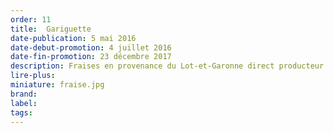 ```yaml
---
order: 11
title:  Gariguette
date-publication: 5 mai 2016
date-debut-promotion: 4 juillet 2016
date-fin-promotion: 23 décembre 2017
description: Fraises en provenance du Lot-et-Garonne direct producteur
lire-plus: 
miniature: fraise.jpg
brand:
label: 
tags: 
---
```


<!--fin-excerpt-->
<!-- ******************************** -->
<!-- **** début contenu détaillé **** -->



<!-- **** fin contenu détaillé **** -->
<!-- ****************************** -->

